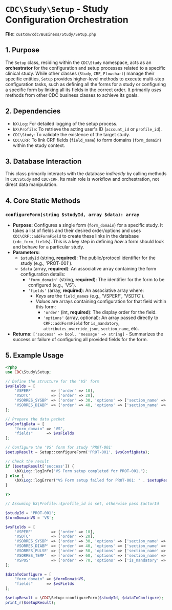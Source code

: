 # `CDC\Study\Setup` - Study Configuration Orchestration

**File:** `custom/cdc/Business/Study/Setup.php`

## 1. Purpose

The `Setup` class, residing within the `CDC\Study` namespace, acts as an **orchestrator** for the configuration and setup processes related to a specific clinical study. While other classes (`Study`, `CRF`, `Flowchart`) manage their specific entities, `Setup` provides higher-level methods to execute multi-step configuration tasks, such as defining all the forms for a study or configuring a specific form by linking all its fields in the correct order. It primarily *uses* methods from other CDC business classes to achieve its goals.

## 2. Dependencies

* `bX\Log`: For detailed logging of the setup process.
* `bX\Profile`: To retrieve the acting user's ID (`account_id` or `profile_id`).
* `CDC\Study`: To validate the existence of the target study.
* `CDC\CRF`: To link CRF fields (`field_name`) to form domains (`form_domain`) within the study context.

## 3. Database Interaction

This class primarily interacts with the database *indirectly* by calling methods in `CDC\Study` and `CDC\CRF`. Its main role is workflow and orchestration, not direct data manipulation.

## 4. Core Static Methods

### `configureForm(string $studyId, array $data): array`

* **Purpose:** Configures a single form (`form_domain`) for a specific study. It takes a list of fields and their desired order/options and uses `CDC\CRF::addFormField` to create these links in the database (`cdc_form_fields`). This is a key step in defining *how* a form should look and behave for a particular study.
* **Parameters:**
    * `$studyId` (string, **required**): The public/protocol identifier for the study (e.g., 'PROT-001').
    * `$data` (array, **required**): An associative array containing the form configuration details:
        * `'form_domain'` (string, **required**): The identifier for the form to be configured (e.g., 'VS').
        * `'fields'` (array, **required**): An associative array where:
            * *Keys* are the `field_name`s (e.g., 'VSPERF', 'VSDTC').
            * *Values* are arrays containing configuration for that field within this form:
                * `'order'` (int, **required**): The display order for the field.
                * `'options'` (array, optional): An array passed directly to `CRF::addFormField` for `is_mandatory`, `attributes_override_json`, `section_name`, etc.
* **Returns:** `['success' => bool, 'message' => string]` - Summarizes the success or failure of configuring all provided fields for the form.

## 5. Example Usage

```php
<?php
use CDC\Study\Setup;

// Define the structure for the 'VS' form
$vsFields = [
    'VSPERF'        => ['order' => 10],
    'VSDTC'         => ['order' => 20],
    'VSORRES_SYSBP' => ['order' => 30, 'options' => ['section_name' => 'Blood Pressure']],
    'VSORRES_DIABP' => ['order' => 40, 'options' => ['section_name' => 'Blood Pressure']],
];

// Prepare the data packet
$vsConfigData = [
    "form_domain" => "VS", 
    "fields"      => $vsFields
];

// Configure the 'VS' form for study 'PROT-001'
$setupResult = Setup::configureForm('PROT-001', $vsConfigData);

// Check the result
if ($setupResult['success']) {
    \bX\Log::logInfo("VS Form setup completed for PROT-001.");
} else {
    \bX\Log::logError("VS Form setup failed for PROT-001: " . $setupResult['message']);
}

?>
```

```PHP
// Assuming bX\Profile::$profile_id is set, otherwise pass $actorId

$studyId = 'PROT-001';
$formDomainVS = 'VS';

$vsFields = [
    'VSPERF'        => ['order' => 10],
    'VSDTC'         => ['order' => 20],
    'VSORRES_SYSBP' => ['order' => 30, 'options' => ['section_name' => 'Blood Pressure', 'is_mandatory' => true]],
    'VSORRES_DIABP' => ['order' => 40, 'options' => ['section_name' => 'Blood Pressure', 'is_mandatory' => true]],
    'VSORRES_PULSE' => ['order' => 50, 'options' => ['section_name' => 'Pulse']],
    'VSORRES_TEMP'  => ['order' => 60, 'options' => ['section_name' => 'Temperature']],
    'VSPOS'         => ['order' => 70, 'options' => ['is_mandatory' => false]],
];

$dataToConfigure = [
    "form_domain" => $formDomainVS,
    "fields"      => $vsFields
];

$setupResult = \CDC\Setup::configureForm($studyId, $dataToConfigure);
print_r($setupResult);
```